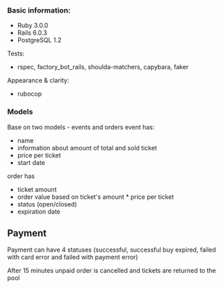 ### Basic information:

* Ruby 3.0.0
* Rails 6.0.3
* PostgreSQL 1.2

Tests:
* rspec, factory_bot_rails, shoulda-matchers, capybara, faker

Appearance & clarity:
* rubocop

### Models

Base on two models - events and orders
event has:
- name
- information about amount of total and sold ticket
- price per ticket
- start date

order has
- ticket amount
- order value based on ticket's amount * price per ticket
- status (open/closed)
- expiration date

## Payment

Payment can have 4 statuses (successful, successful buy expired, failed with card error and failed with payment error)

After 15 minutes unpaid order is cancelled and tickets are returned to the pool
